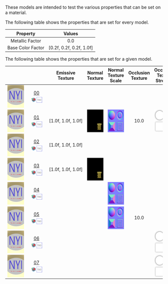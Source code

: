 These models are intended to test the various properties that can be set on a material.

The following table shows the properties that are set for every model.


Property | **Values**
:---: | :---:
Metallic Factor | 0.0
Base Color Factor | [0.2f,&nbsp;0.2f,&nbsp;0.2f,&nbsp;1.0f]


The following table shows the properties that are set for a given model.


| &nbsp;&nbsp;&nbsp;&nbsp;&nbsp;&nbsp;&nbsp;&nbsp;&nbsp;&nbsp;&nbsp;&nbsp;&nbsp;&nbsp; | &nbsp;&nbsp;&nbsp;&nbsp;&nbsp;&nbsp;&nbsp;&nbsp;&nbsp;&nbsp;&nbsp;&nbsp;&nbsp;&nbsp; | Emissive Texture | Normal Texture | Normal Texture Scale | Occlusion Texture | Occlusion Texture Strength |
| :---: | :---: | :---: | :---: | :---: | :---: | :---: |
| <img src="ReferenceImages/Material_00.png" height="72" width="72" align="middle"> | [00](Material_00.gltf)<br><img src="ReferenceImages/Babylon.png" height="18" width="18" align="middle"><img src="ReferenceImages/TBD.png" height="18" width="18" align="middle"> |   |   |   |   |   |
| <img src="ReferenceImages/Material_01.png" height="72" width="72" align="middle"> | [01](Material_01.gltf)<br><img src="ReferenceImages/Babylon.png" height="18" width="18" align="middle"><img src="ReferenceImages/TBD.png" height="18" width="18" align="middle"> | [1.0f,&nbsp;1.0f,&nbsp;1.0f] | <img src="Textures/Emissive_Plane.png" height="72" width="72" align="middle"> | <img src="Textures/Normal_Plane.png" height="72" width="72" align="middle"> | 10.0 | <img src="Textures/Occlusion_Plane.png" height="72" width="72" align="middle"> | 0.5
| <img src="ReferenceImages/Material_02.png" height="72" width="72" align="middle"> | [02](Material_02.gltf)<br><img src="ReferenceImages/Babylon.png" height="18" width="18" align="middle"><img src="ReferenceImages/TBD.png" height="18" width="18" align="middle"> | [1.0f,&nbsp;1.0f,&nbsp;1.0f] |   |   |   |   |
| <img src="ReferenceImages/Material_03.png" height="72" width="72" align="middle"> | [03](Material_03.gltf)<br><img src="ReferenceImages/Babylon.png" height="18" width="18" align="middle"><img src="ReferenceImages/TBD.png" height="18" width="18" align="middle"> | [1.0f,&nbsp;1.0f,&nbsp;1.0f] | <img src="Textures/Emissive_Plane.png" height="72" width="72" align="middle"> |   |   |   |
| <img src="ReferenceImages/Material_04.png" height="72" width="72" align="middle"> | [04](Material_04.gltf)<br><img src="ReferenceImages/Babylon.png" height="18" width="18" align="middle"><img src="ReferenceImages/TBD.png" height="18" width="18" align="middle"> |   |   | <img src="Textures/Normal_Plane.png" height="72" width="72" align="middle"> |   |   |
| <img src="ReferenceImages/Material_05.png" height="72" width="72" align="middle"> | [05](Material_05.gltf)<br><img src="ReferenceImages/Babylon.png" height="18" width="18" align="middle"><img src="ReferenceImages/TBD.png" height="18" width="18" align="middle"> |   |   | <img src="Textures/Normal_Plane.png" height="72" width="72" align="middle"> | 10.0 |   |
| <img src="ReferenceImages/Material_06.png" height="72" width="72" align="middle"> | [06](Material_06.gltf)<br><img src="ReferenceImages/Babylon.png" height="18" width="18" align="middle"><img src="ReferenceImages/TBD.png" height="18" width="18" align="middle"> |   |   |   |   | <img src="Textures/Occlusion_Plane.png" height="72" width="72" align="middle"> |
| <img src="ReferenceImages/Material_07.png" height="72" width="72" align="middle"> | [07](Material_07.gltf)<br><img src="ReferenceImages/Babylon.png" height="18" width="18" align="middle"><img src="ReferenceImages/TBD.png" height="18" width="18" align="middle"> |   |   |   |   | <img src="Textures/Occlusion_Plane.png" height="72" width="72" align="middle"> | 0.5

